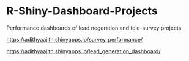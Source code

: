# R-Shiny-Dashboard-Projects
Performance dashboards of lead negeration and  tele-survey projects.


https://adithyaajith.shinyapps.io/survey_performance/


https://adithyaajith.shinyapps.io/lead_generation_dashboard/
